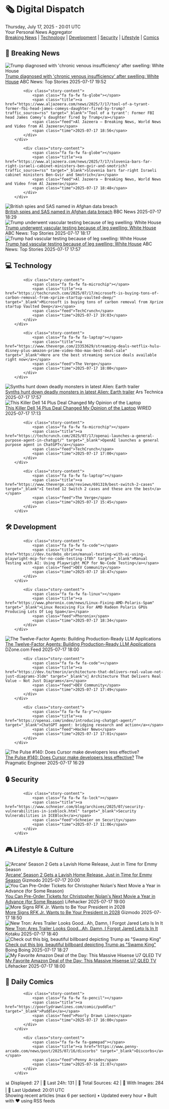 <!-- Processing 54 RSS feeds at 2025-07-17 20:01:39 UTC -->
<!-- Processing: Poorly Drawn Lines -->
<!-- Processing: Garfield -->
<!-- Processing: Dilbert -->
<!-- Processing: Dinosaur Comics -->
<!-- Processing: CNN Top Stories -->
<!-- Processing: CNN Breaking News -->
<!-- Processing: BBC World News -->
<!-- Processing: Al Jazeera Breaking News -->
<!-- Processing: Reuters World News -->
<!-- Processing: Associated Press Breaking -->
<!-- Processing: ABC News Breaking -->
<!-- Processing: NBC News Breaking -->
<!-- Processing: Guardian World News -->
<!-- Processing: TechCrunch -->
<!-- Processing: O'Reilly Radar -->
<!-- Processing: Lobsters Python -->
<!-- Processing: Hacker News -->
<!-- Processing: StackOverflow Blog -->
<!-- Processing: It's FOSS -->
<!-- Processing: OMG! Ubuntu -->
<!-- Processing: DistroWatch -->
<!-- Processing: Linux.com -->
<!-- Processing: Red Hat Blog -->
<!-- Processing: GitHub Blog -->
<!-- Processing: GitLab Blog -->
<!-- Processing: InfoQ -->
<!-- Processing: Martin Fowler -->
<!-- Processing: Lifehacker -->
<!-- Processing: Gizmodo -->
<!-- Processing: Boing Boing -->
<!-- Generated 7 new posts out of 30 feeds processed -->
<div class="newspaper-header">
    <h1 class="newspaper-title">🗞️ Digital Dispatch</h1>
    <div class="newspaper-date">Thursday, July 17, 2025 - 20:01 UTC</div>
    <div class="newspaper-subtitle">Your Personal News Aggregator</div>
</div>

<div class="newspaper-nav">
    <a href="#breaking">Breaking News</a> |
    <a href="#tech">Technology</a> |
    <a href="#dev">Development</a> |
    <a href="#security">Security</a> |
    <a href="#lifestyle">Lifestyle</a> |
    <a href="#webcomics">Comics</a>
</div>

<div class="news-section breaking-news" id="breaking">
<h2 class="section-header">🚨 Breaking News</h2>
<div class="stories-container">
<div class="story">
            <img src="https://s.abcnews.com/images/Politics/donald-trump-02-ap-jef-250717_1752755095623_hpMain_4x3t_384.jpg" alt="Trump diagnosed with &#x27;chronic venous insufficiency&#x27; after swelling: White House" class="story-image" loading="lazy" onerror="this.style.display='none'">
            <div class="story-content">
                <span class="fa fa-fw fa-tv"></span>
                <span class="title"><a href="https://abcnews.go.com/Politics/trump-vascular-testing-leg-swelling-white-house/story?id=123839307" target="_blank">Trump diagnosed with &#x27;chronic venous insufficiency&#x27; after swelling: White House</a></span>
                <span class="feed">ABC News: Top Stories</span>
                <span class="time">2025-07-17 19:52</span>
            </div>
        </div>
<div class="story">
            
            <div class="story-content">
                <span class="fa fa-fw fa-globe"></span>
                <span class="title"><a href="https://www.aljazeera.com/news/2025/7/17/tool-of-a-tyrant-former-fbi-head-james-comeys-daughter-fired-by-trump?traffic_source=rss" target="_blank">‘Tool of a tyrant’: Former FBI head James Comey’s daughter fired by Trump</a></span>
                <span class="feed">Al Jazeera – Breaking News, World News and Video from Al Jazeera</span>
                <span class="time">2025-07-17 18:56</span>
            </div>
        </div>
<div class="story">
            
            <div class="story-content">
                <span class="fa fa-fw fa-globe"></span>
                <span class="title"><a href="https://www.aljazeera.com/news/2025/7/17/slovenia-bars-far-right-israeli-cabinet-ministers-ben-gvir-and-smotrich?traffic_source=rss" target="_blank">Slovenia bars far-right Israeli cabinet ministers Ben-Gvir and Smotrich</a></span>
                <span class="feed">Al Jazeera – Breaking News, World News and Video from Al Jazeera</span>
                <span class="time">2025-07-17 18:48</span>
            </div>
        </div>
<div class="story">
            <img src="https://ichef.bbci.co.uk/ace/standard/240/cpsprodpb/2270/live/52db1f70-6324-11f0-bd40-3b148bc1feb0.jpg" alt="British spies and SAS named in Afghan data breach" class="story-image" loading="lazy" onerror="this.style.display='none'">
            <div class="story-content">
                <span class="fa fa-fw fa-earth-americas"></span>
                <span class="title"><a href="https://www.bbc.com/news/articles/cj4ek9njknvo" target="_blank">British spies and SAS named in Afghan data breach</a></span>
                <span class="feed">BBC News</span>
                <span class="time">2025-07-17 18:29</span>
            </div>
        </div>
<div class="story">
            <img src="https://s.abcnews.com/images/Politics/donald-trump-02-ap-jef-250717_1752755095623_hpMain_4x3t_384.jpg" alt="Trump underwent vascular testing because of leg swelling: White House" class="story-image" loading="lazy" onerror="this.style.display='none'">
            <div class="story-content">
                <span class="fa fa-fw fa-tv"></span>
                <span class="title"><a href="https://abcnews.go.com/Politics/trump-vascular-testing-leg-swelling-white-house/story?id=123839307" target="_blank">Trump underwent vascular testing because of leg swelling: White House</a></span>
                <span class="feed">ABC News: Top Stories</span>
                <span class="time">2025-07-17 18:17</span>
            </div>
        </div>
<div class="story">
            <img src="https://s.abcnews.com/images/Politics/donald-trump-02-ap-jef-250717_1752755095623_hpMain_4x3t_384.jpg" alt="Trump had vascular testing because of leg swelling: White House" class="story-image" loading="lazy" onerror="this.style.display='none'">
            <div class="story-content">
                <span class="fa fa-fw fa-tv"></span>
                <span class="title"><a href="https://abcnews.go.com/Politics/trump-vascular-testing-leg-swelling-white-house/story?id=123839307" target="_blank">Trump had vascular testing because of leg swelling: White House</a></span>
                <span class="feed">ABC News: Top Stories</span>
                <span class="time">2025-07-17 17:57</span>
            </div>
        </div>
</div>
</div>
<div class="news-section tech-news" id="tech">
<h2 class="section-header">💻 Technology</h2>
<div class="stories-container">
<div class="story">
            
            <div class="story-content">
                <span class="fa fa-fw fa-microchip"></span>
                <span class="title"><a href="https://techcrunch.com/2025/07/17/microsoft-is-buying-tons-of-carbon-removal-from-xprize-startup-vaulted-deep/" target="_blank">Microsoft is buying tons of carbon removal from Xprize startup Vaulted Deep</a></span>
                <span class="feed">TechCrunch</span>
                <span class="time">2025-07-17 19:03</span>
            </div>
        </div>
<div class="story">
            
            <div class="story-content">
                <span class="fa fa-fw fa-laptop"></span>
                <span class="title"><a href="https://www.theverge.com/23353629/streaming-deals-netflix-hulu-disney-plus-amazon-prime-video-hbo-max-best-deal-sale" target="_blank">Here are the best streaming service deals available right now</a></span>
                <span class="feed">The Verge</span>
                <span class="time">2025-07-17 18:00</span>
            </div>
        </div>
<div class="story">
            <img src="https://cdn.arstechnica.net/wp-content/uploads/2025/07/alien3-500x500.jpg" alt="Synths hunt down deadly monsters in latest Alien: Earth trailer" class="story-image" loading="lazy" onerror="this.style.display='none'">
            <div class="story-content">
                <span class="fa fa-fw fa-cog"></span>
                <span class="title"><a href="https://arstechnica.com/culture/2025/07/fx-hulu-drops-one-last-trailer-for-alien-earth/" target="_blank">Synths hunt down deadly monsters in latest Alien: Earth trailer</a></span>
                <span class="feed">Ars Technica</span>
                <span class="time">2025-07-17 17:57</span>
            </div>
        </div>
<div class="story">
            <img src="https://media.wired.com/photos/6843b9c166fee30ac25db143/master/pass/Review-%20Dell%2014%20Plus.png" alt="This Killer Dell 14 Plus Deal Changed My Opinion of the Laptop" class="story-image" loading="lazy" onerror="this.style.display='none'">
            <div class="story-content">
                <span class="fa fa-fw fa-bolt"></span>
                <span class="title"><a href="https://www.wired.com/story/dell-14-plus-deal-july-2025/" target="_blank">This Killer Dell 14 Plus Deal Changed My Opinion of the Laptop</a></span>
                <span class="feed">WIRED</span>
                <span class="time">2025-07-17 17:13</span>
            </div>
        </div>
<div class="story">
            
            <div class="story-content">
                <span class="fa fa-fw fa-microchip"></span>
                <span class="title"><a href="https://techcrunch.com/2025/07/17/openai-launches-a-general-purpose-agent-in-chatgpt/" target="_blank">OpenAI launches a general purpose agent in ChatGPT</a></span>
                <span class="feed">TechCrunch</span>
                <span class="time">2025-07-17 17:00</span>
            </div>
        </div>
<div class="story">
            
            <div class="story-content">
                <span class="fa fa-fw fa-laptop"></span>
                <span class="title"><a href="https://www.theverge.com/reviews/691319/best-switch-2-cases" target="_blank">I tested 12 Switch 2 cases and these are the best</a></span>
                <span class="feed">The Verge</span>
                <span class="time">2025-07-17 15:45</span>
            </div>
        </div>
</div>
</div>
<div class="news-section dev-news" id="dev">
<h2 class="section-header">🛠️ Development</h2>
<div class="stories-container">
<div class="story">
            
            <div class="story-content">
                <span class="fa fa-fw fa-code"></span>
                <span class="title"><a href="https://dev.to/debs_obrien/manual-testing-with-ai-using-playwright-mcp-for-no-code-testing-1f8h" target="_blank">Manual Testing with AI: Using Playwright MCP for No-Code Testing</a></span>
                <span class="feed">DEV Community</span>
                <span class="time">2025-07-17 18:47</span>
            </div>
        </div>
<div class="story">
            
            <div class="story-content">
                <span class="fa fa-fw fa-linux"></span>
                <span class="title"><a href="https://www.phoronix.com/news/Linux-Fixing-AMD-Polaris-Spam" target="_blank">Linux Receiving Fix For AMD Radeon Polaris GPUs Producing Lots Of Log Spam</a></span>
                <span class="feed">Phoronix</span>
                <span class="time">2025-07-17 18:34</span>
            </div>
        </div>
<div class="story">
            <img src="https://dz2cdn1.dzone.com/thumbnail?fid=18516633&w=600" alt="The Twelve-Factor Agents: Building Production-Ready LLM Applications" class="story-image" loading="lazy" onerror="this.style.display='none'">
            <div class="story-content">
                <span class="fa fa-fw fa-newspaper"></span>
                <span class="title"><a href="https://dzone.com/articles/understanding-twelve-factor-agents" target="_blank">The Twelve-Factor Agents: Building Production-Ready LLM Applications</a></span>
                <span class="feed">DZone.com Feed</span>
                <span class="time">2025-07-17 18:00</span>
            </div>
        </div>
<div class="story">
            
            <div class="story-content">
                <span class="fa fa-fw fa-code"></span>
                <span class="title"><a href="https://dev.to/tmorin/architecture-that-delivers-real-value-not-just-diagrams-3ldm" target="_blank">📄 Architecture That Delivers Real Value — Not Just Diagrams</a></span>
                <span class="feed">DEV Community</span>
                <span class="time">2025-07-17 17:49</span>
            </div>
        </div>
<div class="story">
            
            <div class="story-content">
                <span class="fa fa-fw fa-y"></span>
                <span class="title"><a href="https://openai.com/index/introducing-chatgpt-agent/" target="_blank">ChatGPT agent: bridging research and action</a></span>
                <span class="feed">Hacker News</span>
                <span class="time">2025-07-17 17:01</span>
            </div>
        </div>
<div class="story">
            <img src="https://substack-post-media.s3.amazonaws.com/public/images/ed1d099e-2421-4f95-a2be-217af574d599_420x300.png" alt="The Pulse #140: Does Cursor make developers less effective?" class="story-image" loading="lazy" onerror="this.style.display='none'">
            <div class="story-content">
                <span class="fa fa-fw fa-wrench"></span>
                <span class="title"><a href="https://newsletter.pragmaticengineer.com/p/the-pulse-140" target="_blank">The Pulse #140: Does Cursor make developers less effective?</a></span>
                <span class="feed">The Pragmatic Engineer</span>
                <span class="time">2025-07-17 16:29</span>
            </div>
        </div>
</div>
</div>
<div class="news-section security-news" id="security">
<h2 class="section-header">🔒 Security</h2>
<div class="stories-container">
<div class="story">
            
            <div class="story-content">
                <span class="fa fa-fw fa-lock"></span>
                <span class="title"><a href="https://www.schneier.com/blog/archives/2025/07/security-vulnerabilities-in-iceblock.html" target="_blank">Security Vulnerabilities in ICEBlock</a></span>
                <span class="feed">Schneier on Security</span>
                <span class="time">2025-07-17 11:06</span>
            </div>
        </div>
</div>
</div>
<div class="news-section lifestyle-news" id="lifestyle">
<h2 class="section-header">🎮 Lifestyle & Culture</h2>
<div class="stories-container">
<div class="story">
            <img src="https://gizmodo.com/app/uploads/2025/07/Arcane-Riot-Games-League-of-Legends.jpg" alt="‘Arcane’ Season 2 Gets a Lavish Home Release, Just in Time for Emmy Season" class="story-image" loading="lazy" onerror="this.style.display='none'">
            <div class="story-content">
                <span class="fa fa-fw fa-computer"></span>
                <span class="title"><a href="https://gizmodo.com/arcane-season-2-gets-a-lavish-home-release-just-in-time-for-emmy-season-2000630806" target="_blank">‘Arcane’ Season 2 Gets a Lavish Home Release, Just in Time for Emmy Season</a></span>
                <span class="feed">Gizmodo</span>
                <span class="time">2025-07-17 20:00</span>
            </div>
        </div>
<div class="story">
            <img src="https://lifehacker.com/imagery/articles/01K0CNX0HGVWY8VS4GMX19E9AV/hero-image.jpg" alt="You Can Pre-Order Tickets for Christopher Nolan&#x27;s Next Movie a Year in Advance (for Some Reason)" class="story-image" loading="lazy" onerror="this.style.display='none'">
            <div class="story-content">
                <span class="fa fa-fw fa-life-ring"></span>
                <span class="title"><a href="https://lifehacker.com/entertainment/christopher-nolan-the-odyssey-imax-ticket-preorders?utm_medium=RSS" target="_blank">You Can Pre-Order Tickets for Christopher Nolan&#x27;s Next Movie a Year in Advance (for Some Reason)</a></span>
                <span class="feed">Lifehacker</span>
                <span class="time">2025-07-17 19:00</span>
            </div>
        </div>
<div class="story">
            <img src="https://gizmodo.com/app/uploads/2025/06/RFK.jpg" alt="More Signs RFK Jr. Wants to Be Your President in 2028" class="story-image" loading="lazy" onerror="this.style.display='none'">
            <div class="story-content">
                <span class="fa fa-fw fa-computer"></span>
                <span class="title"><a href="https://gizmodo.com/more-signs-rfk-jr-wants-to-be-your-president-in-2028-2000630731" target="_blank">More Signs RFK Jr. Wants to Be Your President in 2028</a></span>
                <span class="feed">Gizmodo</span>
                <span class="time">2025-07-17 18:50</span>
            </div>
        </div>
<div class="story">
            <img src="https://i.kinja-img.com/image/upload/c_fit,q_80,w_636/b45a1eb0561926d56d91e428b7a52095.jpg" alt="New Tron: Ares Trailer Looks Good...Ah, Damn, I Forgot Jared Leto Is In It" class="story-image" loading="lazy" onerror="this.style.display='none'">
            <div class="story-content">
                <span class="fa fa-fw fa-gamepad"></span>
                <span class="title"><a href="https://kotaku.com/tron-3-ares-jared-leto-trailer-official-nin-new-song-1851786513" target="_blank">New Tron: Ares Trailer Looks Good...Ah, Damn, I Forgot Jared Leto Is In It</a></span>
                <span class="feed">Kotaku</span>
                <span class="time">2025-07-17 18:40</span>
            </div>
        </div>
<div class="story">
            <img src="https://i0.wp.com/boingboing.net/wp-content/uploads/2024/02/Emperor-Trump-1.webp?fit=1500%2C1000&amp;quality=55&amp;ssl=1" alt="Check out this big, beautiful billboard depicting Trump as &quot;Swamp King&quot;" class="story-image" loading="lazy" onerror="this.style.display='none'">
            <div class="story-content">
                <span class="fa fa-fw fa-arrow-right"></span>
                <span class="title"><a href="https://boingboing.net/2025/07/17/check-out-this-big-beautiful-billboard-depicting-trump-as-swamp-king.html" target="_blank">Check out this big, beautiful billboard depicting Trump as &quot;Swamp King&quot;</a></span>
                <span class="feed">Boing Boing</span>
                <span class="time">2025-07-17 18:27</span>
            </div>
        </div>
<div class="story">
            <img src="https://lifehacker.com/imagery/articles/01K0CQ2SS3QDBNP666AZ416ZMK/hero-image.png" alt="My Favorite Amazon Deal of the Day: This Massive Hisense U7 QLED TV" class="story-image" loading="lazy" onerror="this.style.display='none'">
            <div class="story-content">
                <span class="fa fa-fw fa-life-ring"></span>
                <span class="title"><a href="https://lifehacker.com/tech/hisense-u7-qled-tv-amazon-deal-of-the-day?utm_medium=RSS" target="_blank">My Favorite Amazon Deal of the Day: This Massive Hisense U7 QLED TV</a></span>
                <span class="feed">Lifehacker</span>
                <span class="time">2025-07-17 18:00</span>
            </div>
        </div>
</div>
</div>
<div class="news-section webcomics-section" id="webcomics">
<h2 class="section-header">🎨 Daily Comics</h2>
<div class="stories-container">
<div class="story">
            
            <div class="story-content">
                <span class="fa fa-fw fa-pencil"></span>
                <span class="title"><a href="https://poorlydrawnlines.com/comic/puddle/" target="_blank">Puddle</a></span>
                <span class="feed">Poorly Drawn Lines</span>
                <span class="time">2025-07-17 16:00</span>
            </div>
        </div>
<div class="story">
            
            <div class="story-content">
                <span class="fa fa-fw fa-gamepad"></span>
                <span class="title"><a href="https://www.penny-arcade.com/news/post/2025/07/16/discorbs" target="_blank">Discorbs</a></span>
                <span class="feed">Penny Arcade</span>
                <span class="time">2025-07-16 21:07</span>
            </div>
        </div>
</div>
</div>

<div class="newspaper-footer">
    <div class="stats">
        📊 Displayed: 27 | 📅 Last 24h: 131 | 📡 Total Sources: 42 | 📸 With Images: 284 |
        🔄 Last Updated: 20:01 UTC
    </div>
    <div class="footer-note">
        Showing recent articles (max 6 per section) • Updated every hour • Built with ❤️ using RSS feeds
    </div>
</div>
